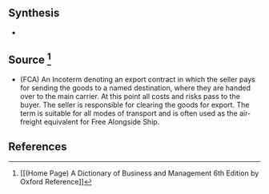 ## Synthesis
- 
## Source [^1]
- (FCA) An Incoterm denoting an export contract in which the seller pays for sending the goods to a named destination, where they are handed over to the main carrier. At this point all costs and risks pass to the buyer. The seller is responsible for clearing the goods for export. The term is suitable for all modes of transport and is often used as the air-freight equivalent for Free Alongside Ship.
## References

[^1]: [[(Home Page) A Dictionary of Business and Management 6th Edition by Oxford Reference]]